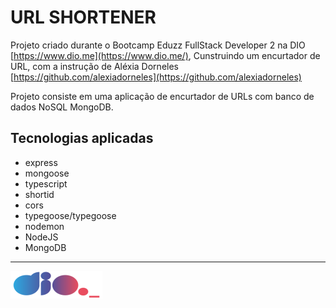 # URL SHORTENER

Projeto criado durante o Bootcamp Eduzz FullStack Developer 2 na DIO [https://www.dio.me](https://www.dio.me/), Cunstruindo um encurtador de URL, com a instrução de Aléxia Dorneles [https://github.com/alexiadorneles](https://github.com/alexiadorneles)

Projeto consiste em uma aplicação de encurtador de URLs com banco de dados NoSQL MongoDB.

## Tecnologias aplicadas

- express
- mongoose
- typescript
- shortid
- cors
- typegoose/typegoose
- nodemon
- NodeJS
- MongoDB

---

![logo](logo.png)
